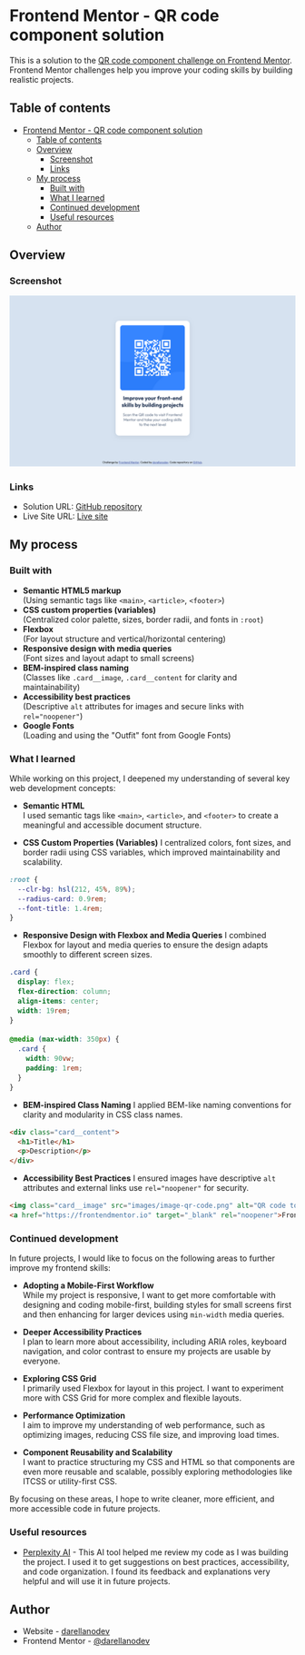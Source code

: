 # Frontend Mentor - QR code component solution

This is a solution to the [QR code component challenge on Frontend Mentor](https://www.frontendmentor.io/challenges/qr-code-component-iux_sIO_H). Frontend Mentor challenges help you improve your coding skills by building realistic projects.

## Table of contents

- [Frontend Mentor - QR code component solution](#frontend-mentor---qr-code-component-solution)
  - [Table of contents](#table-of-contents)
  - [Overview](#overview)
    - [Screenshot](#screenshot)
    - [Links](#links)
  - [My process](#my-process)
    - [Built with](#built-with)
    - [What I learned](#what-i-learned)
    - [Continued development](#continued-development)
    - [Useful resources](#useful-resources)
  - [Author](#author)

## Overview

### Screenshot

![Screenshot](./screenshot.png)

### Links

- Solution URL: [GitHub repository](https://github.com/darellanodev/fm-projects/tree/main/01-qr-code-component)
- Live Site URL: [Live site](https://darellanodev.github.io/fm-projects/01-qr-code-component)

## My process

### Built with

- **Semantic HTML5 markup**  
  (Using semantic tags like `<main>`, `<article>`, `<footer>`)
- **CSS custom properties (variables)**  
  (Centralized color palette, sizes, border radii, and fonts in `:root`)
- **Flexbox**  
  (For layout structure and vertical/horizontal centering)
- **Responsive design with media queries**  
  (Font sizes and layout adapt to small screens)
- **BEM-inspired class naming**  
  (Classes like `.card__image`, `.card__content` for clarity and maintainability)
- **Accessibility best practices**  
  (Descriptive `alt` attributes for images and secure links with `rel="noopener"`)
- **Google Fonts**  
  (Loading and using the "Outfit" font from Google Fonts)

### What I learned

While working on this project, I deepened my understanding of several key web development concepts:

- **Semantic HTML**  
  I used semantic tags like `<main>`, `<article>`, and `<footer>` to create a meaningful and accessible document structure.

- **CSS Custom Properties (Variables)**
  I centralized colors, font sizes, and border radii using CSS variables, which improved maintainability and scalability.

```css
:root {
  --clr-bg: hsl(212, 45%, 89%);
  --radius-card: 0.9rem;
  --font-title: 1.4rem;
}
```

- **Responsive Design with Flexbox and Media Queries**
  I combined Flexbox for layout and media queries to ensure the design adapts smoothly to different screen sizes.

```css
.card {
  display: flex;
  flex-direction: column;
  align-items: center;
  width: 19rem;
}

@media (max-width: 350px) {
  .card {
    width: 90vw;
    padding: 1rem;
  }
}
```

- **BEM-inspired Class Naming**
  I applied BEM-like naming conventions for clarity and modularity in CSS class names.

```html
<div class="card__content">
  <h1>Title</h1>
  <p>Description</p>
</div>
```

- **Accessibility Best Practices**
  I ensured images have descriptive `alt` attributes and external links use `rel="noopener"` for security.

```html
<img class="card__image" src="images/image-qr-code.png" alt="QR code to Frontend Mentor" />
<a href="https://frontendmentor.io" target="_blank" rel="noopener">Frontend Mentor</a>
```

### Continued development

In future projects, I would like to focus on the following areas to further improve my frontend skills:

- **Adopting a Mobile-First Workflow**  
  While my project is responsive, I want to get more comfortable with designing and coding mobile-first, building styles for small screens first and then enhancing for larger devices using `min-width` media queries.

- **Deeper Accessibility Practices**  
  I plan to learn more about accessibility, including ARIA roles, keyboard navigation, and color contrast to ensure my projects are usable by everyone.

- **Exploring CSS Grid**  
  I primarily used Flexbox for layout in this project. I want to experiment more with CSS Grid for more complex and flexible layouts.

- **Performance Optimization**  
  I aim to improve my understanding of web performance, such as optimizing images, reducing CSS file size, and improving load times.

- **Component Reusability and Scalability**  
  I want to practice structuring my CSS and HTML so that components are even more reusable and scalable, possibly exploring methodologies like ITCSS or utility-first CSS.

By focusing on these areas, I hope to write cleaner, more efficient, and more accessible code in future projects.

### Useful resources

- [Perplexity AI](https://www.perplexity.ai/) - This AI tool helped me review my code as I was building the project. I used it to get suggestions on best practices, accessibility, and code organization. I found its feedback and explanations very helpful and will use it in future projects.

## Author

- Website - [darellanodev](https://darellanodev.github.io/)
- Frontend Mentor - [@darellanodev](https://www.frontendmentor.io/profile/darellanodev)
